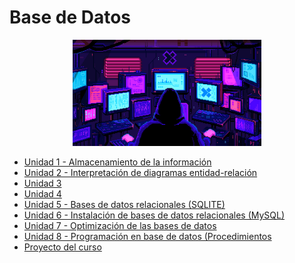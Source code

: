 # Base de Datos

<div align=center>
<img src="../extras/pixel-jeff-matrix-s.gif" alt="me" width="60%">
</div>

- [Unidad 1 - Almacenamiento de la información](https://github.com/Chugani05/base-datos/tree/main/unidad%201)
- [Unidad 2 - Interpretación de diagramas entidad-relación](https://github.com/Chugani05/base-datos/tree/main/unidad%202)
- [Unidad 3](https://github.com/Chugani05/base-datos/tree/main/unidad%203)
- [Unidad 4](https://github.com/Chugani05/base-datos/tree/main/unidad%204)
- [Unidad 5 - Bases de datos relacionales (SQLITE)](https://github.com/Chugani05/base-datos/tree/main/unidad%205)
- [Unidad 6 - Instalación de bases de datos relacionales (MySQL)](https://github.com/Chugani05/base-datos/tree/main/unidad%206)
- [Unidad 7 - Optimización de las bases de datos](https://github.com/Chugani05/base-datos/tree/main/unidad%207)
- [Unidad 8 - Programación en base de datos (Procedimientos](https://github.com/Chugani05/base-datos/tree/main/unidad%208)
- [Proyecto del curso](https://github.com/Chugani05/1-DAW/tree/main/BAE/proyecto)
